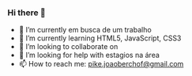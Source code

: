 ### Hi there 👋



- 🔭 I’m currently em busca de um trabalho 
- 🌱 I’m currently learning HTML5, JavaScript, CSS3
- 👯 I’m looking to collaborate on  
- 🤔 I’m looking for help with estagios na área 
- 📫 How to reach me: pike.joaoberchof@gmail.com
